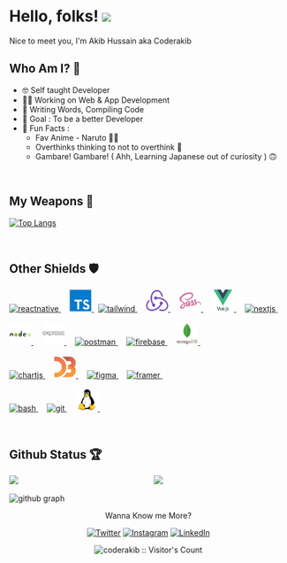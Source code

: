 # Hello, folks! <img src="https://raw.githubusercontent.com/MartinHeinz/MartinHeinz/master/wave.gif" width="30px">

Nice to meet you, I'm Akib Hussain aka Coderakib

## Who Am I? 🤠

- 🤓 Self taught Developer 
- 👩‍💻 Working on Web & App Development 
- 📝 Writing Words, Compiling Code
- 🎯 Goal : To be a better Developer 
- 💌 Fun Facts : 
    - Fav Anime - Naruto 🥷🏻
    - Overthinks thinking to not to overthink 🙂
    - Gambare! Gambare! ( Ahh, Learning Japanese out of curiosity ) 🙃
    
<br>

## My Weapons 🌟

[![Top Langs](https://github-readme-stats.vercel.app/api/top-langs/?username=coderakib&theme=react)](https://github.com/coderakib/github-readme-stats)

<br>

## Other Shields 🛡

<p align="left">
    <a href="https://reactnative.dev/" target="_blank" rel="noreferrer"> <img src="https://reactnative.dev/img/header_logo.svg" alt="reactnative" width="40" height="40"/> </a> &nbsp; &nbsp;
    <a href="https://www.typescriptlang.org/" target="_blank" rel="noreferrer"> <img src="https://raw.githubusercontent.com/devicons/devicon/master/icons/typescript/typescript-original.svg" alt="typescript" width="40" height="40"/> </a> &nbsp;
    <a href="https://tailwindcss.com/" target="_blank" rel="noreferrer"> <img src="https://www.vectorlogo.zone/logos/tailwindcss/tailwindcss-icon.svg" alt="tailwind" width="40" height="40"/> </a> &nbsp; &nbsp;
    <a href="https://redux.js.org" target="_blank" rel="noreferrer"> <img src="https://raw.githubusercontent.com/devicons/devicon/master/icons/redux/redux-original.svg" alt="redux" width="40" height="40"/> </a> &nbsp; &nbsp;
    <a href="https://sass-lang.com" target="_blank" rel="noreferrer"> <img src="https://raw.githubusercontent.com/devicons/devicon/master/icons/sass/sass-original.svg" alt="sass" width="40" height="40"/> </a> &nbsp; &nbsp;
    <a href="https://vuejs.org/" target="_blank" rel="noreferrer"> <img src="https://raw.githubusercontent.com/devicons/devicon/master/icons/vuejs/vuejs-original-wordmark.svg" alt="vuejs" width="40" height="40"/> </a> &nbsp; &nbsp;
    <a href="https://nextjs.org/" target="_blank" rel="noreferrer"> <img src="https://cdn.worldvectorlogo.com/logos/nextjs-2.svg" alt="nextjs" width="40" height="40"/> </a> &nbsp; &nbsp;
    <br />
    <br />
    <a href="https://nodejs.org" target="_blank" rel="noreferrer"> <img src="https://raw.githubusercontent.com/devicons/devicon/master/icons/nodejs/nodejs-original-wordmark.svg" alt="nodejs" width="40" height="40"/> </a> &nbsp; &nbsp;
    <a href="https://expressjs.com" target="_blank" rel="noreferrer"> <img src="https://raw.githubusercontent.com/devicons/devicon/master/icons/express/express-original-wordmark.svg" alt="express" width="40" height="40"/> </a> &nbsp; &nbsp;
    <a href="https://postman.com" target="_blank" rel="noreferrer"> <img src="https://www.vectorlogo.zone/logos/getpostman/getpostman-icon.svg" alt="postman" width="40" height="40"/> </a> &nbsp; &nbsp;
    <a href="https://firebase.google.com/" target="_blank" rel="noreferrer"> <img src="https://www.vectorlogo.zone/logos/firebase/firebase-icon.svg" alt="firebase" width="40" height="40"/> </a> &nbsp; &nbsp;
    <a href="https://www.mongodb.com/" target="_blank" rel="noreferrer"> <img src="https://raw.githubusercontent.com/devicons/devicon/master/icons/mongodb/mongodb-original-wordmark.svg" alt="mongodb" width="40" height="40"/> </a> &nbsp; &nbsp;
    <br />
    <br />
    <a href="https://www.chartjs.org" target="_blank" rel="noreferrer"> <img src="https://www.chartjs.org/media/logo-title.svg" alt="chartjs" width="40" height="40"/> </a> &nbsp; &nbsp;
    <a href="https://d3js.org/" target="_blank" rel="noreferrer"> <img src="https://raw.githubusercontent.com/devicons/devicon/master/icons/d3js/d3js-original.svg" alt="d3js" width="40" height="40"/> </a> &nbsp; &nbsp;
    <a href="https://www.figma.com/" target="_blank" rel="noreferrer"> <img src="https://www.vectorlogo.zone/logos/figma/figma-icon.svg" alt="figma" width="40" height="40"/> </a> &nbsp; &nbsp;
    <a href="https://www.framer.com/" target="_blank" rel="noreferrer"> <img src="https://www.vectorlogo.zone/logos/framer/framer-icon.svg" alt="framer" width="40" height="40"/> </a> &nbsp; &nbsp;
    <br />
    <br />
    <a href="https://www.gnu.org/software/bash/" target="_blank" rel="noreferrer"> <img src="https://www.vectorlogo.zone/logos/gnu_bash/gnu_bash-icon.svg" alt="bash" width="40" height="40"/> </a> &nbsp; &nbsp;
    <a href="https://git-scm.com/" target="_blank" rel="noreferrer"> <img src="https://www.vectorlogo.zone/logos/git-scm/git-scm-icon.svg" alt="git" width="40" height="40"/> </a> &nbsp; &nbsp;
    <a href="https://www.linux.org/" target="_blank" rel="noreferrer"> <img src="https://raw.githubusercontent.com/devicons/devicon/master/icons/linux/linux-original.svg" alt="linux" width="40" height="40"/> </a> &nbsp; &nbsp;
</p>

<br>

 
## Github Status 🏆

<img  src="https://github-readme-stats.vercel.app/api?username=coderakib&count_private=true&show_icons=true&hide_border=true&theme=react" width="48%" align="right" >
<img  src="https://github-readme-streak-stats.herokuapp.com/?user=coderakib&theme=react" width="48%" >
<br>

![github graph](https://activity-graph.herokuapp.com/graph?username=coderakib&theme=react-dark)
<br>

<p align="center">Wanna Know me More?</p>

<p align="center">
 
<a href="https://twitter.com/CoderAkib" target="_blank">
<img src="https://img.shields.io/badge/-Twitter-%231DA1F2" alt="Twitter" /></a> 

<a href="https://www.instagram.com/coderakib/" target="_blank">
<img src="https://img.shields.io/badge/-Instagram-%23eb13a5" alt="Instagram" /></a>  

<a href="https://www.linkedin.com/in/akib-hussain-3077801ab/" target="_blank">
<img src="https://img.shields.io/badge/-LinkedIn-%233781da" alt="LinkedIn"/></a>
    
<!-- <a href="https://tidbitsjs.medium.com/" target="_blank">
<img src="https://img.shields.io/badge/-Medium-%2337817f" alt="Medium" /></a>   -->

</p>

<p align="center"><img src="https://visitor-badge.laobi.icu/badge?page_id=coderakib.coderakib" alt="coderakib :: Visitor's Count" /></p>
